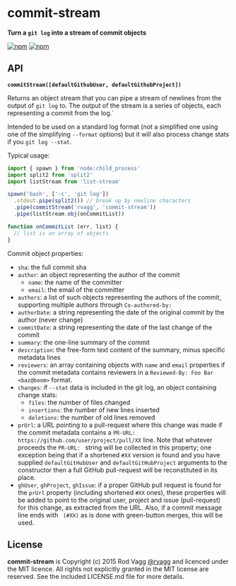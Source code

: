 # commit-stream

**Turn a `git log` into a stream of commit objects**

[![npm](https://nodei.co/npm/commit-stream.png?downloads=true&downloadRank=true)](https://nodei.co/npm/commit-stream/)
[![npm](https://nodei.co/npm-dl/commit-stream.png?months=6&height=3)](https://nodei.co/npm/commit-stream/)

## API

**`commitStream([defaultGithubUser, defaultGithubProject])`**

Returns an object stream that you can pipe a stream of newlines from the output of `git log` to. The output of the stream is a series of objects, each representing a commit from the log.`

Intended to be used on a standard log format (not a simplified one using one of the simplifying `--format` options) but it will also process change stats if you `git log --stat`.

Typical usage:

```js
import { spawn } from 'node:child_process'
import split2 from 'split2'
import listStream from 'list-stream'

spawn('bash', ['-c', 'git log'])
  .stdout.pipe(split2()) // break up by newline characters
  .pipe(commitStream('rvagg', 'commit-stream'))
  .pipe(listStream.obj(onCommitList))

function onCommitList (err, list) {
  // list is an array of objects
}
```

Commit object properties:

- `sha`: the full commit sha
- `author`: an object representing the author of the commit
  - `name`: the name of the committer
  - `email`: the email of the committer
- `authors`: a list of such objects representing the authors of the commit, supporting multiple authors through `Co-authored-by:`
- `authorDate`: a string representing the date of the original commit by the author (never change)
- `commitDate`: a string representing the date of the last change of the commit
- `summary`: the one-line summary of the commit
- `description`: the free-form text content of the summary, minus specific metadata lines
- `reviewers`: an array containing objects with `name` and `email` properties if the commit metadata contains reviewers in a `Reviewed-By: Foo Bar <baz@boom>` format.
- `changes`: if `--stat` data is included in the git log, an object containing change stats:
  - `files`: the number of files changed
  - `insertions`: the number of new lines inserted
  - `deletions`: the number of old lines removed
- `prUrl`: a URL pointing to a pull-request where this change was made if the commit metadata contains a `PR-URL: https://github.com/user/project/pull/XX` line. Note that whatever proceeds the `PR-URL: ` string will be collected in this property; one exception being that if a shortened `#XX` version is found and you have supplied `defaultGitHubUser` and `defaultGitHubProject` arguments to the constructor then a full GitHub pull-request will be reconstituted in its place.
- `ghUser`, `ghProject`, `ghIssue`: if a proper GitHub pull request is found for the `prUrl` property (including shortened `#XX` ones), these properties will be added to point to the original user, project and issue (pull-request) for this change, as extracted from the URL. Also, if a commit message line ends with ` (#XX)` as is done with green-button merges, this will be used.

## License

**commit-stream** is Copyright (c) 2015 Rod Vagg [@rvagg](https://twitter.com/rvagg) and licenced under the MIT licence. All rights not explicitly granted in the MIT license are reserved. See the included LICENSE.md file for more details.
